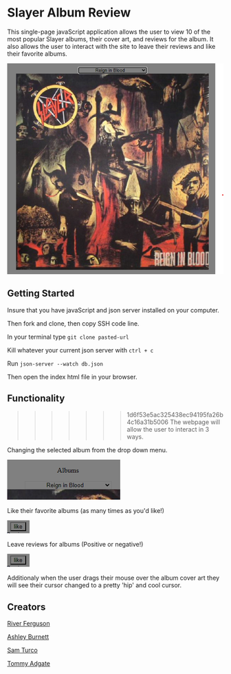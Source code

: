 

# Slayer Album Review

This single-page javaScript application allows the user to view 10 of the most popular Slayer albums, their cover art, and reviews for the album. It also allows the user to interact with the site to leave their reviews and like their favorite albums.

![Screenshot](./images/Group%20Project%20Album%20Cover.png)


## Getting Started

Insure that you have javaScript and json server installed on your computer.

Then fork and clone, then copy SSH code line.


In your terminal type `git clone pasted-url`

Kill whatever your current json server with `ctrl + c`

Run `json-server --watch db.json`

Then open the index html file in your browser.

## Functionality

>>>>>>> 1d6f53e5ac325438ec94195fa26b4c16a31b5006
The webpage will allow the user to interact in 3 ways.

Changing the selected album from the drop down menu.

![Screeenshot](./images/Group%20Project%20Album%20Drop%20Down.png)

Like their favorite albums (as many times as you'd like!)

![Screenshot](./images/Group%20Project%20Like.png)

Leave reviews for albums (Positive or negative!)

![Screenshot](./images/Group%20Project%20Like.png)

Additionaly when the user drags their mouse over the album cover art they will see their cursor changed to a pretty 'hip' and cool cursor.

## Creators

[River Ferguson](https://github.com/riverferguson)

[Ashley Burnett](https://github.com/AshleyBurnett081)

[Sam Turco](https://github.com/sturco42)

[Tommy Adgate](https://github.com/Rosco-code)



